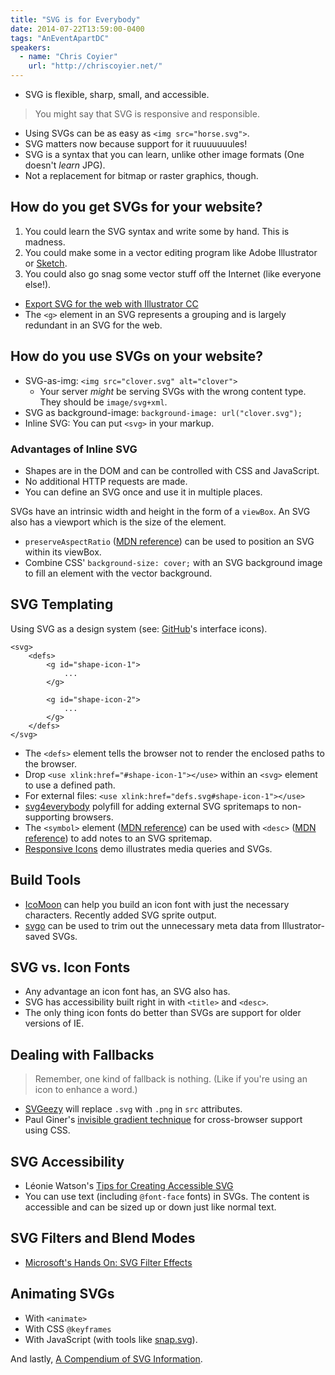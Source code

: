 ```yaml
---
title: "SVG is for Everybody"
date: 2014-07-22T13:59:00-0400
tags: "AnEventApartDC"
speakers:
  - name: "Chris Coyier"
    url: "http://chriscoyier.net/"
---
```


- SVG is flexible, sharp, small, and accessible.

> You might say that SVG is responsive and responsible.

- Using SVGs can be as easy as `<img src="horse.svg">`.
- SVG matters now because support for it ruuuuuuules!
- SVG is a syntax that you can learn, unlike other image formats (One doesn't _learn_ JPG).
- Not a replacement for bitmap or raster graphics, though.


## How do you get SVGs for your website?

1. You could learn the SVG syntax and write some by hand. This is madness.
2. You could make some in a vector editing program like Adobe Illustrator or [Sketch](http://bohemiancoding.com/sketch/).
3. You could also go snag some vector stuff off the Internet (like everyone else!).

- [Export SVG for the web with Illustrator CC](http://creativedroplets.com/export-svg-for-the-web-with-illustrator-cc/)
- The `<g>` element in an SVG represents a grouping and is largely redundant in an SVG for the web.


## How do you use SVGs on your website?

- SVG-as-img: `<img src="clover.svg" alt="clover">`
	- Your server _might_ be serving SVGs with the wrong content type. They should be `image/svg+xml`.
- SVG as background-image: `background-image: url("clover.svg");`
- Inline SVG: You can put `<svg>` in your markup.

### Advantages of Inline SVG

- Shapes are in the DOM and can be controlled with CSS and JavaScript.
- No additional HTTP requests are made.
- You can define an SVG once and use it in multiple places.

SVGs have an intrinsic width and height in the form of a `viewBox`. An SVG also has a viewport which is the size of the element.

- `preserveAspectRatio` ([MDN reference](https://developer.mozilla.org/en-US/docs/Web/SVG/Attribute/preserveAspectRatio)) can be used to position an SVG within its viewBox.
- Combine CSS' `background-size: cover;` with an SVG background image to fill an element with the vector background.


## SVG Templating

Using SVG as a design system (see: [GitHub](https://github.com/)'s interface icons).

	<svg>
		<defs>
			<g id="shape-icon-1">
				...
			</g>

			<g id="shape-icon-2">
				...
			</g>
		</defs>
	</svg>

- The `<defs>` element tells the browser not to render the enclosed paths to the browser.
- Drop `<use xlink:href="#shape-icon-1"></use>` within an `<svg>` element to use a defined path.
- For external files: `<use xlink:href="defs.svg#shape-icon-1"></use>`
- [svg4everybody](https://github.com/jonathantneal/svg4everybody) polyfill for adding external SVG spritemaps to non-supporting browsers.
- The `<symbol>` element ([MDN reference](https://developer.mozilla.org/en-US/docs/Web/SVG/Element/symbol)) can be used with `<desc>` ([MDN reference](https://developer.mozilla.org/en-US/docs/Web/SVG/Element/desc)) to add notes to an SVG spritemap.
- [Responsive Icons](http://responsiveicons.co.uk/) demo illustrates media queries and SVGs.


## Build Tools

- [IcoMoon](http://icomoon.io/) can help you build an icon font with just the necessary characters. Recently added SVG sprite output.
- [svgo](https://github.com/svg/svgo) can be used to trim out the unnecessary meta data from Illustrator-saved SVGs.


## SVG vs. Icon Fonts

- Any advantage an icon font has, an SVG also has.
- SVG has accessibility built right in with `<title>` and `<desc>`.
- The only thing icon fonts do better than SVGs are support for older versions of IE.


## Dealing with Fallbacks

> Remember, one kind of fallback is nothing. (Like if you're using an icon to enhance a word.)

- [SVGeezy](http://benhowdle.im/svgeezy/) will replace `.svg` with `.png` in `src` attributes.
- Paul Giner's [invisible gradient technique](http://pauginer.tumblr.com/post/36614680636/invisible-gradient-technique) for cross-browser support using CSS.


## SVG Accessibility

- Léonie Watson's [Tips for Creating Accessible SVG](http://www.sitepoint.com/tips-accessible-svg/)
- You can use text (including `@font-face` fonts) in SVGs. The content is accessible and can be sized up or down just like normal text.


## SVG Filters and Blend Modes

- [Microsoft's Hands On: SVG Filter Effects](http://ie.microsoft.com/testdrive/graphics/hands-on-css3/hands-on_svg-filter-effects.htm)


## Animating SVGs

- With `<animate>`
- With CSS `@keyframes`
- With JavaScript (with tools like [snap.svg](http://snapsvg.io/)).

And lastly, [A Compendium of SVG Information](http://css-tricks.com/mega-list-svg-information/).
